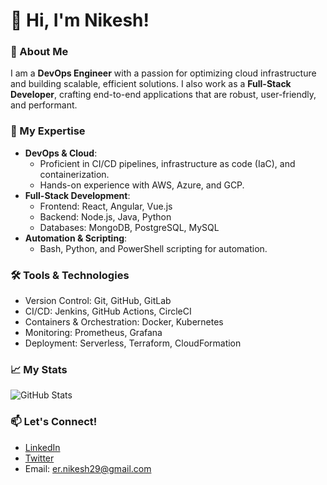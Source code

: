 # 👋 Hi, I'm Nikesh!

### 🚀 About Me
I am a **DevOps Engineer** with a passion for optimizing cloud infrastructure and building scalable, efficient solutions. I also work as a **Full-Stack Developer**, crafting end-to-end applications that are robust, user-friendly, and performant.

### 🌟 My Expertise
- **DevOps & Cloud**: 
  - Proficient in CI/CD pipelines, infrastructure as code (IaC), and containerization.
  - Hands-on experience with AWS, Azure, and GCP.
- **Full-Stack Development**:
  - Frontend: React, Angular, Vue.js
  - Backend: Node.js, Java, Python
  - Databases: MongoDB, PostgreSQL, MySQL
- **Automation & Scripting**: 
  - Bash, Python, and PowerShell scripting for automation.

### 🛠️ Tools & Technologies
- Version Control: Git, GitHub, GitLab
- CI/CD: Jenkins, GitHub Actions, CircleCI
- Containers & Orchestration: Docker, Kubernetes
- Monitoring: Prometheus, Grafana
- Deployment: Serverless, Terraform, CloudFormation

### 📈 My Stats
![GitHub Stats](https://github-readme-stats.vercel.app/api?username=your-github-ernikesh29&show_icons=true&theme=radical)

### 📫 Let's Connect!
- [LinkedIn](https://linkedin.com/in/ernikesh29)
- [Twitter](https://twitter.com/ernikesh29)
- Email: er.nikesh29@gmail.com
